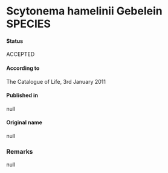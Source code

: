 # Scytonema hamelinii Gebelein SPECIES

#### Status
ACCEPTED

#### According to
The Catalogue of Life, 3rd January 2011

#### Published in
null

#### Original name
null

### Remarks
null